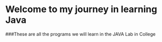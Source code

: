 # Welcome to my journey in learning Java
###These are all the programs we will learn in the JAVA Lab in College
